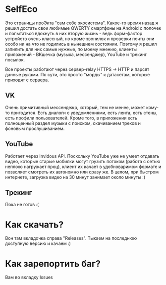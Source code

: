 # SelfEco
Это страницы проЭкта "сам себе экосистема". Какое-то время назад я решил достать свои любимые QWERTY смартфоны на Android с полочек и попытаться вдохнуть в них вторую жизнь - ведь форм-фактор устройств очень классный, но кроме звонилок и проверки почты они особо ни на что не годились в нынешнем состоянии. Поэтому я решил запилить для них самые нужные, по моему мнению, клиенты приложений - ВКшечка (музыка, мессенджер), YouTube и трекинг посылок.

Все проекты работают через сервер-relay HTTPS -> HTTP и парсят данные руками. По сути, это просто "морды" к датасетам, которые приходят с сервера.

## VK
Очень примитивный мессендежр, который, тем не менее, может кому-то пригодится. Есть диалоги с уведомлениями, есть лента, есть стены, есть профили пользователей. Кроме того, в приложении есть полноценный раздел музыки с поиском, скачиванием треков и фоновым прослушиванием.

## YouTube
Работает через Invidous API. Поскольку YouTube уже не умеет отдавать видео, которые старые мобилки могут грузить потоком (работа с сетью неплохо нагружает проц), клиент их качает в удобноваримом формате и позволяет смотреть их автономно или сразу же. В целом, при быстром интернете, загрузка видео на 30 минут занимает около минуты :)

## Трекинг
Пока не готов :(

# Как скачать?
Вон там вкладочка справа "Releases". Тыкаем на последнюю доступную версию и качаем :)

# Как зарепортить баг?
Вам во вкладку Issues

